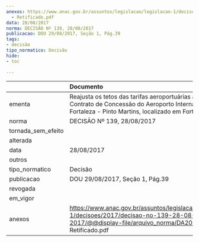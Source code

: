 ```yaml
---
anexos: https://www.anac.gov.br/assuntos/legislacao/legislacao-1/decisoes/2017/decisao-no-139-28-08-2017/@@display-file/arquivo_norma/DA2017-0139
  - Retificado.pdf
data: 28/08/2017
norma: DECISÃO Nº 139, 28/08/2017
publicacao: DOU 29/08/2017, Seção 1, Pág.39
tags:
- decisão
tipo_normatico: Decisão
hide: 
- toc 
 
---
```


|                    | Documento                                                                                                                                                               |
|:-------------------|:------------------------------------------------------------------------------------------------------------------------------------------------------------------------|
| ementa             | Reajusta os tetos das tarifas aeroportuárias aplicáveis ao Contrato de Concessão do Aeroporto Internacional de Fortaleza - Pinto Martins, localizado em Fortaleza (CE). |
| norma              | DECISÃO Nº 139, 28/08/2017                                                                                                                                              |
| tornada_sem_efeito |                                                                                                                                                                         |
| alterada           |                                                                                                                                                                         |
| data               | 28/08/2017                                                                                                                                                              |
| outros             |                                                                                                                                                                         |
| tipo_normatico     | Decisão                                                                                                                                                                 |
| publicacao         | DOU 29/08/2017, Seção 1, Pág.39                                                                                                                                         |
| revogada           |                                                                                                                                                                         |
| em_vigor           |                                                                                                                                                                         |
| anexos             | https://www.anac.gov.br/assuntos/legislacao/legislacao-1/decisoes/2017/decisao-no-139-28-08-2017/@@display-file/arquivo_norma/DA2017-0139 - Retificado.pdf              |
